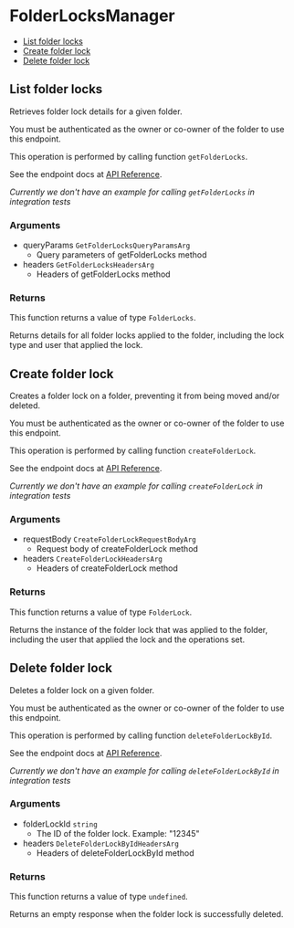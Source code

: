 # FolderLocksManager


- [List folder locks](#list-folder-locks)
- [Create folder lock](#create-folder-lock)
- [Delete folder lock](#delete-folder-lock)

## List folder locks

Retrieves folder lock details for a given folder.

You must be authenticated as the owner or co-owner of the folder to
use this endpoint.

This operation is performed by calling function `getFolderLocks`.

See the endpoint docs at
[API Reference](https://developer.box.com/reference/get-folder-locks/).

*Currently we don't have an example for calling `getFolderLocks` in integration tests*

### Arguments

- queryParams `GetFolderLocksQueryParamsArg`
  - Query parameters of getFolderLocks method
- headers `GetFolderLocksHeadersArg`
  - Headers of getFolderLocks method


### Returns

This function returns a value of type `FolderLocks`.

Returns details for all folder locks applied to the folder, including the
lock type and user that applied the lock.


## Create folder lock

Creates a folder lock on a folder, preventing it from being moved and/or
deleted.

You must be authenticated as the owner or co-owner of the folder to
use this endpoint.

This operation is performed by calling function `createFolderLock`.

See the endpoint docs at
[API Reference](https://developer.box.com/reference/post-folder-locks/).

*Currently we don't have an example for calling `createFolderLock` in integration tests*

### Arguments

- requestBody `CreateFolderLockRequestBodyArg`
  - Request body of createFolderLock method
- headers `CreateFolderLockHeadersArg`
  - Headers of createFolderLock method


### Returns

This function returns a value of type `FolderLock`.

Returns the instance of the folder lock that was applied to the folder,
including the user that applied the lock and the operations set.


## Delete folder lock

Deletes a folder lock on a given folder.

You must be authenticated as the owner or co-owner of the folder to
use this endpoint.

This operation is performed by calling function `deleteFolderLockById`.

See the endpoint docs at
[API Reference](https://developer.box.com/reference/delete-folder-locks-id/).

*Currently we don't have an example for calling `deleteFolderLockById` in integration tests*

### Arguments

- folderLockId `string`
  - The ID of the folder lock. Example: "12345"
- headers `DeleteFolderLockByIdHeadersArg`
  - Headers of deleteFolderLockById method


### Returns

This function returns a value of type `undefined`.

Returns an empty response when the folder lock is successfully deleted.


